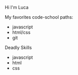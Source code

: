 Hi I'm Luca

My favorites code-school paths:
* javascript
* html/css
* git

Deadly Skills
* javascript
* html
* css
